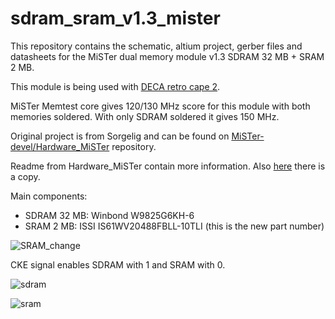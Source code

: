 # sdram_sram_v1.3_mister

This repository contains the schematic, altium project, gerber files and datasheets for the MiSTer dual memory module v1.3 SDRAM 32 MB + SRAM 2 MB.

This module is being used with [DECA retro cape 2](https://github.com/somhi/DECA_retro_cape_2). 

MiSTer Memtest core gives 120/130 MHz score for this module with both memories soldered. With only SDRAM soldered it gives 150 MHz.

Original project is from Sorgelig and can be found on [MiSTer-devel/Hardware_MiSTer](https://github.com/MiSTer-devel/Hardware_MiSTer) repository.

Readme from Hardware_MiSTer contain more information. Also [here](README_sorgelig.md) there is a copy.

Main components:

* SDRAM 32 MB: Winbond  W9825G6KH-6
* SRAM 2 MB: ISSI IS61WV20488FBLL-10TLI   (this is the new part number)

![SRAM_change](/home/jordi/Coding/Github/sdram_sram_v1.3_mister/datasheets/SRAM_change.png)



CKE signal enables SDRAM with 1 and SRAM with 0.



![sdram](/home/jordi/Coding/Github/sdram_sram_v1.3_mister/sdram.jpg)

![sram](/home/jordi/Coding/Github/sdram_sram_v1.3_mister/sram.jpg)
